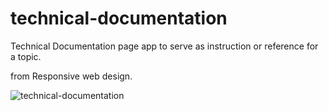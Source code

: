 # technical-documentation
Technical Documentation page app to serve as instruction or reference for a topic.

from Responsive web design.

![technical-documentation](https://user-images.githubusercontent.com/93895982/209464504-984dfea1-0fbb-439a-9ce6-308a50808cd8.png)
